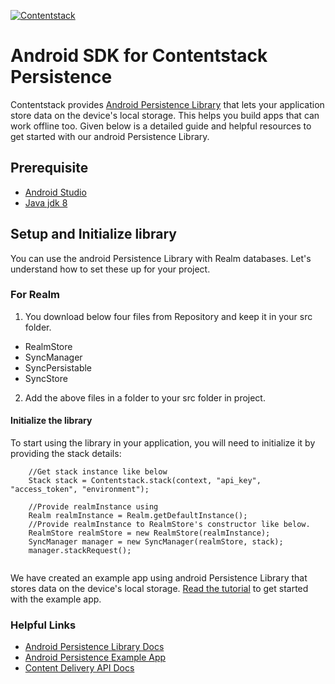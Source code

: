 [![Contentstack](https://www.contentstack.com/docs/static/images/contentstack.png)](https://www.contentstack.com/)

# Android SDK for Contentstack Persistence


Contentstack provides [Android Persistence Library](https://www.contentstack.com/docs/guide/synchronization/using-realm-persistence-library-with-android-sync-sdk) that lets your application store data on the device's local storage. This helps you build apps that can work offline too. Given below is a detailed guide and helpful resources to get started with our android Persistence Library.

## Prerequisite

 * [Android Studio](https://developer.android.com/studio/)
 * [Java jdk 8](https://www.oracle.com/technetwork/es/java/javase/downloads/jdk8-downloads-2133151.html)

## Setup and Initialize library

You can use the android Persistence Library with Realm databases.  Let's understand how to set these up for your project.

### For Realm

1. You download below four files from Repository and keep it in your src folder.  

- RealmStore
- SyncManager  
- SyncPersistable  
- SyncStore

2. Add the above files in a folder to your src folder in project.  


#### Initialize the library

To start using the library in your application, you will need to initialize it by providing the stack details:

```
    //Get stack instance like below
    Stack stack = Contentstack.stack(context, "api_key", "access_token", "environment");
    
    //Provide realmInstance using 
    Realm realmInstance = Realm.getDefaultInstance();
    //Provide realmInstance to RealmStore's constructor like below.
    RealmStore realmStore = new RealmStore(realmInstance);
    SyncManager manager = new SyncManager(realmStore, stack);
    manager.stackRequest();
 
```
We have created an example app using android Persistence Library that stores data on the device's local storage. [Read the tutorial](https://github.com/contentstack/contentstack-android-persistence-example) to get started with the example app.   

### Helpful Links

- [Android Persistence Library Docs](https://www.contentstack.com/docs/guide/synchronization/using-realm-persistence-library-with-android-sync-sdk)
- [Android Persistence Example App]((https://github.com/contentstack/contentstack-android-persistence-example))
- [Content Delivery API Docs](https://contentstack.com/docs/apis/content-delivery-api/)
